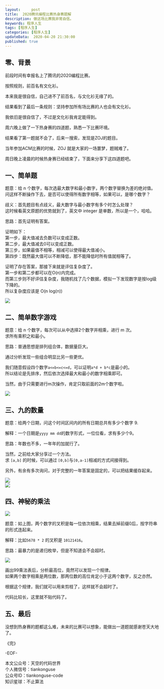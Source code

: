 ```yaml
---   
layout:     post  
title:  2020腾讯编程比赛热身赛题解  
description: 做这场比赛我非常自信。  
keywords: 程序人生  
tags: [程序人生]    
categories: [程序人生]  
updateData:  2020-04-20 21:30:00  
published: true  
---  
```



## 零、背景  


前段时间有幸报名上了腾讯的2020编程比赛。  


按照规则，前百名有文化衫。  


本来我是很自信，自己进不了前百名，与文化衫无缘了的。  


结果看到了最后一条规则：坚持参加所有场比赛的人也会有文化衫。  


我依旧是很自信了，不过是文化衫我肯定能得到。  


周六晚上做了一下热身赛的四道题，熟悉一下比赛环境。  


结果看了第一题就不会了，后来一搜索，发现是ZOJ的题目。  


当年参加ACM比赛的时候，ZOJ 就是大家的一场噩梦，题贼难了。  


周日晚上凌晨的时候热身赛已经结束了，下面来分享下这四道题吧。  


## 一、简单题  


题意：给 n 个数字，每次选最大数字和最小数字，两个数字替换为差的绝对值。  
问这样不断操作下去，是否可以使得所有数字相等，如果可以，是哪个数字？  


歧义：首先题目有点歧义，最大数字与最小数字有多个时怎么处理？  
这时候看英文原题的优势就到了，英文中 integer 是单数，所以是一个，哈哈。  


思路：首先证明有答案。  


证明如下：  
第一步，最大值减去负数可以变成正数。  
第二步，最大值减去0可以变成正数。  
第三步，如果最值不相等，相减可以使得最大值减小。  
第四步：既然最大值可以不断降低，那不能降低时所有值就相等了。  



证明了存在答案，那接下来就是评估复杂度了。  
第一步和第二步都可以在O(n)内完成。  
而第三步则不好评估复杂度，我随机找了几个数据，模拟一下发现数字是按log级下降的。  
所以复杂度应该是 O(n log(n))  



![](https://res2020.tiankonguse.com/images/2020/04/001.png)  


## 二、简单数字游戏  


题意：给 n 个数字，每次可以从中选择2个数字并相乘，进行 m 次。  
求所有乘积之和最小。  


思路：普通思想是排列组合体，数据量巨大。  


通过分析发现一些组合明显比另一些更优。  


我们随意假设四个数字`a<=b<=c<=d`，可以证明`a*d + b*c`是最小的。  
所以结论是先排序，然后依次选择最大和最小的数字相乘即可。  


当然，由于只需要进行m次操作，肯定只取前面的2m个数字啦。  


![](https://res2020.tiankonguse.com/images/2020/04/002.png)  


## 三、九的数量  


题意：给两个日期，问这个时间区间内的所有日期总共有多少个数字 9.  


解释：一个日期是`yyyy mm dd`的数字形式，一位位看，求有多少个9。  


思路：年数也不多，一年年的加就行了。  


当然，之前给大家分享过一个方法。  
求 `[a,b]` 的时候，可以通过 `[0,b]`与`[0,a-1]`相减的方式间接得到。  


另外，有余有多次询问，对于完整的一年答案是固定的，可以把结果缓存起来。  



![](https://res2020.tiankonguse.com/images/2020/04/003.png)  
![](https://res2020.tiankonguse.com/images/2020/04/004.png)  


## 四、神秘的乘法  



![](https://res2020.tiankonguse.com/images/2020/04/005.png)  


题意：如上图，两个数字的叉积是每一位依次相乘，结果去掉前缀0后，按字符串的形式连起来。  


解释：比如`5678 * 2` 的叉积是 `10121416`。  


思路：最暴力的是递归枚举，但是不知道会不会超时。  


![](https://res2020.tiankonguse.com/images/2020/04/006.png)  


画出99乘法表后，分析最高位，竟然可以发现一个规律。  
如果两个数字相乘是两位数，那两位数的高位肯定小于这两个数字，反之亦然。  


根据这个规律，我们就可以用来剪枝了，这样就不会超时了。  


代码比较长，这里就不贴代码了。  


## 五、最后  


没想到热身赛的题都这么难，未来的比赛可以想象，能做出一道题就感谢苍天大地了。  



《完》


-EOF-  



本文公众号：天空的代码世界  
个人微信号：tiankonguse  
公众号ID：tiankonguse-code  
知识星球：不止算法  


